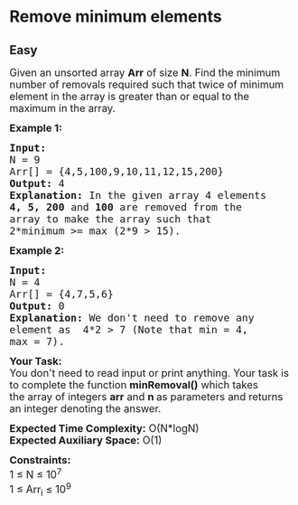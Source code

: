 # Remove minimum elements
## Easy
<div class="problems_problem_content__Xm_eO"><p><span style="font-size:18px">Given an unsorted array <strong>Arr</strong>&nbsp;of size <strong>N</strong>. Find the minimum number of removals required such that twice of minimum element in the array is greater than or equal to the maximum in the array.</span></p>

<p><span style="font-size:18px"><strong>Example 1:</strong></span></p>

<pre><span style="font-size:18px"><strong>Input:
</strong>N = 9
Arr[] = {4,5,100,9,10,11,12,15,200}
<strong>Output:</strong> 4
<strong>Explanation:</strong> In the given array 4 elements 
<strong>4, 5, 200</strong> and <strong>100</strong> are removed from the
array to make the array such that
2*minimum &gt;= max (2*9 &gt; 15).
</span></pre>

<p><span style="font-size:18px"><strong>Example 2:</strong></span></p>

<pre><span style="font-size:18px"><strong>Input:
</strong>N = 4
Arr[] = {4,7,5,6}
<strong>Output:</strong> 0
<strong>Explanation:</strong>&nbsp;We don't need to remove any
element as  4*2 &gt; 7 (Note that min = 4,
max = 7).</span></pre>

<p><span style="font-size:18px"><strong>Your Task:</strong><br>
You don't need to read input or print anything. Your task is to complete the function&nbsp;<strong>minRemoval()</strong>&nbsp;which takes the&nbsp;array of integers&nbsp;<strong>arr</strong>&nbsp;and&nbsp;<strong>n&nbsp;</strong>as parameters and returns an integer&nbsp;denoting the answer.</span></p>

<p><span style="font-size:18px"><strong>Expected Time Complexity:</strong>&nbsp;O(N*logN)<br>
<strong>Expected Auxiliary Space:</strong>&nbsp;O(1)</span></p>

<p><span style="font-size:18px"><strong>Constraints:</strong><br>
1 ≤ N ≤ 10<sup>7</sup><br>
1 ≤ Arr<sub>i</sub> ≤ 10<sup>9</sup></span></p>
</div>